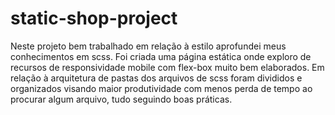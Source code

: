 # static-shop-project

Neste projeto bem trabalhado em relação à estilo aprofundei meus conhecimentos em scss.
Foi criada uma página estática onde exploro de recursos de responsividade mobile com flex-box muito bem elaborados.
Em relação à arquitetura de pastas dos arquivos de scss foram divididos e organizados visando maior produtividade
com menos perda de tempo ao procurar algum arquivo, tudo seguindo boas práticas.
